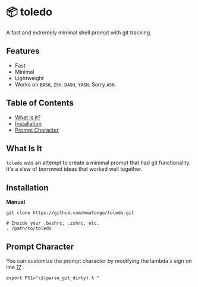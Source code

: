 # :package: toledo

A fast and extremely minimal shell prompt with git tracking.

## Features

- Fast
- Minimal
- Lightweight
- Works on `BASH`, `ZSH`, `DASH`, `YASH`. Sorry `ASH`.

## Table of Contents

<!-- vim-markdown-toc GFM -->

* [What is it?](#What-Is-It)
* [Installation](#installation)
* [Prompt Character](#Prompt-Character)

<!-- vim-markdown-toc -->


## What Is It

`toledo` was an attempt to create a minimal prompt that had git functionality. It's a slew of borrowed ideas that worked well together.


## Installation

**Manual**

```
git clone https://github.com/mmatongo/toledo.git
```

``` .
# Inside your .bashrc, .zshrc, etc.
. /path/to/toledo
```


## Prompt Character

You can customize the prompt character by modifying the lambda `λ` sign on line [17](https://github.com/mmatongo/toledo/blob/master/toledo#L17) .

```
export PS1="\$(parse_git_dirty) λ "
```
